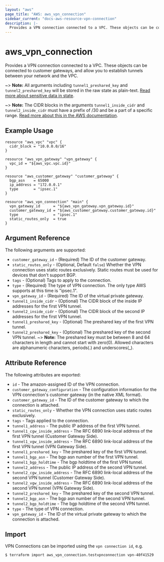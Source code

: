 ```yaml
---
layout: "aws"
page_title: "AWS: aws_vpn_connection"
sidebar_current: "docs-aws-resource-vpn-connection"
description: |-
  Provides a VPN connection connected to a VPC. These objects can be connected to customer gateways, and allow you to establish tunnels between your network and the VPC.
---
```


# aws_vpn_connection


Provides a VPN connection connected to a VPC. These objects can be connected to customer gateways, and allow you to establish tunnels between your network and the VPC.

~> **Note:** All arguments including `tunnel1_preshared_key` and `tunnel2_preshared_key` will be stored in the raw state as plain-text.
[Read more about sensitive data in state](/docs/state/sensitive-data.html).

~> **Note:** The CIDR blocks in the arguments `tunnel1_inside_cidr` and `tunnel2_inside_cidr` must have a prefix of /30 and be a part of a specific range.
[Read more about this in the AWS documentation](https://docs.aws.amazon.com/AWSEC2/latest/APIReference/API_VpnTunnelOptionsSpecification.html).

## Example Usage

```hcl
resource "aws_vpc" "vpc" {
  cidr_block = "10.0.0.0/16"
}

resource "aws_vpn_gateway" "vpn_gateway" {
  vpc_id = "${aws_vpc.vpc.id}"
}

resource "aws_customer_gateway" "customer_gateway" {
  bgp_asn    = 65000
  ip_address = "172.0.0.1"
  type       = "ipsec.1"
}

resource "aws_vpn_connection" "main" {
  vpn_gateway_id      = "${aws_vpn_gateway.vpn_gateway.id}"
  customer_gateway_id = "${aws_customer_gateway.customer_gateway.id}"
  type                = "ipsec.1"
  static_routes_only  = true
}
```

## Argument Reference

The following arguments are supported:

* `customer_gateway_id` - (Required) The ID of the customer gateway.
* `static_routes_only` - (Optional, Default `false`) Whether the VPN connection uses static routes exclusively. Static routes must be used for devices that don't support BGP.
* `tags` - (Optional) Tags to apply to the connection.
* `type` - (Required) The type of VPN connection. The only type AWS supports at this time is "ipsec.1".
* `vpn_gateway_id` - (Required) The ID of the virtual private gateway.
* `tunnel1_inside_cidr` - (Optional) The CIDR block of the inside IP addresses for the first VPN tunnel.
* `tunnel2_inside_cidr` - (Optional) The CIDR block of the second IP addresses for the first VPN tunnel.
* `tunnel1_preshared_key` - (Optional) The preshared key of the first VPN tunnel.
* `tunnel2_preshared_key` - (Optional) The preshared key of the second VPN tunnel.
~> **Note:** The preshared key must be between 8 and 64 characters in length and cannot start with zero(0). Allowed characters are alphanumeric characters, periods(.) and underscores(_).

## Attribute Reference

The following attributes are exported:

* `id` - The amazon-assigned ID of the VPN connection.
* `customer_gateway_configuration` - The configuration information for the VPN connection's customer gateway (in the native XML format).
* `customer_gateway_id` - The ID of the customer gateway to which the connection is attached.
* `static_routes_only` - Whether the VPN connection uses static routes exclusively.
* `tags` - Tags applied to the connection.
* `tunnel1_address` - The public IP address of the first VPN tunnel.
* `tunnel1_cgw_inside_address` - The RFC 6890 link-local address of the first VPN tunnel (Customer Gateway Side).
* `tunnel1_vgw_inside_address` - The RFC 6890 link-local address of the first VPN tunnel (VPN Gateway Side).
* `tunnel1_preshared_key` - The preshared key of the first VPN tunnel.
* `tunnel1_bgp_asn` - The bgp asn number of the first VPN tunnel.
* `tunnel1_bgp_holdtime` - The bgp holdtime of the first VPN tunnel.
* `tunnel2_address` - The public IP address of the second VPN tunnel.
* `tunnel2_cgw_inside_address` - The RFC 6890 link-local address of the second VPN tunnel (Customer Gateway Side).
* `tunnel2_vgw_inside_address` - The RFC 6890 link-local address of the second VPN tunnel (VPN Gateway Side).
* `tunnel2_preshared_key` - The preshared key of the second VPN tunnel.
* `tunnel2_bgp_asn` - The bgp asn number of the second VPN tunnel.
* `tunnel2_bgp_holdtime` - The bgp holdtime of the second VPN tunnel.
* `type` - The type of VPN connection.
* `vpn_gateway_id` - The ID of the virtual private gateway to which the connection is attached.


## Import

VPN Connections can be imported using the `vpn connection id`, e.g.

```
$ terraform import aws_vpn_connection.testvpnconnection vpn-40f41529
```